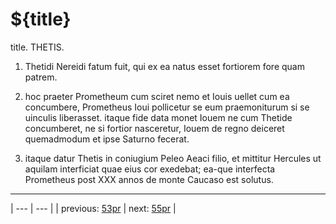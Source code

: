 # ${title}

title. THETIS.



1. Thetidi Nereidi fatum fuit, qui ex ea natus esset fortiorem fore quam patrem.



2. hoc praeter Prometheum cum sciret nemo et Iouis uellet cum ea concumbere, Prometheus Ioui pollicetur se eum praemoniturum si se uinculis liberasset. itaque fide data monet Iouem ne cum Thetide concumberet, ne si fortior nasceretur, Iouem de regno deiceret quemadmodum et ipse Saturno fecerat.



3. itaque datur Thetis in coniugium Peleo Aeaci filio, et mittitur Hercules ut aquilam interficiat quae eius cor exedebat; ea-que interfecta Prometheus post ⅩⅩⅩ annos de monte Caucaso est solutus.



---

| --- | --- |
| previous: [53pr](../53pr/) | next: [55pr](../55pr/) |